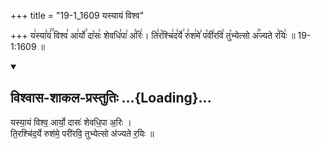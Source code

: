 +++
title = "19-1_1609 यस्यायं विश्व"

+++
य꣢स्या꣣यं꣢꣫ विश्व꣣ आ꣢र्यो꣣ दा꣡सः꣢ शेवधि꣣पा꣢ अ꣣रिः꣢। ति꣣र꣡श्चि꣢द꣣र्ये꣢ रु꣣श꣢मे꣣ प꣡वी꣢रवि꣣ तु꣡भ्येत्सो अ꣢꣯ज्यते र꣣यिः꣢ ॥ 19-1:1609 ॥

<div class="js_include" newlevelforh1="2" title="विश्वास-शाकल-प्रस्तुतिः" unfilled url="/vedAH_Rk/shAkalam/saMhitA/vishvAsa-prastutiH/08/051/09_yasyAyaM_vishva.md">
<details open><summary><h2>विश्वास-शाकल-प्रस्तुतिः ...{Loading}...</h2></summary>


यस्या॒यं विश्व॒ आर्यो॒ दासः॑ शेवधि॒पा अ॒रिः ।  
ति॒रश्चि॑द॒र्ये रुश॑मे॒ परी॑रवि॒ तुभ्येत्सो अ॑ज्यते र॒यिः ॥

</details>
</div>